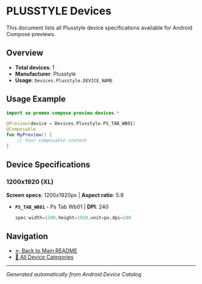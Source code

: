 # PLUSSTYLE Devices

This document lists all Plusstyle device specifications available for Android Compose previews.

## Overview

- **Total devices**: 1
- **Manufacturer**: Plusstyle
- **Usage**: `Devices.Plusstyle.DEVICE_NAME`

## Usage Example

```kotlin
import se.premex.compose.preview.devices.*

@Preview(device = Devices.Plusstyle.PS_TAB_WB01)
@Composable
fun MyPreview() {
    // Your composable content
}
```

## Device Specifications

### 1200x1920 (XL)

**Screen specs**: 1200x1920px | **Aspect ratio**: 5:8

- **`PS_TAB_WB01`** - Ps Tab Wb01 | **DPI**: 240
  ```kotlin
  spec:width=1200,height=1920,unit=px,dpi=240
  ```

## Navigation

- [← Back to Main README](../../README.md)
- [📱 All Device Categories](../README.md)

---
*Generated automatically from Android Device Catalog*
